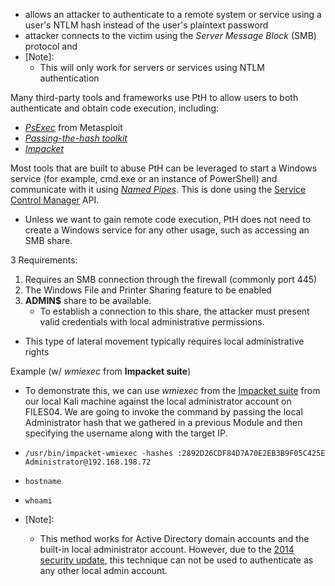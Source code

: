 
- allows an attacker to authenticate to a remote system or service using a user's NTLM hash instead of the user's plaintext password
- attacker connects to the victim using the _Server Message Block_ (SMB) protocol and
- [Note]:
    - This will only work for servers or services using NTLM authentication

Many third-party tools and frameworks use PtH to allow users to both authenticate and obtain code execution, including:

- [_PsExec_](https://www.offensive-security.com/metasploit-unleashed/psexec-pass-hash/) from Metasploit
- [_Passing-the-hash toolkit_](https://github.com/byt3bl33d3r/pth-toolkit)
- [_Impacket_](https://github.com/CoreSecurity/impacket/blob/master/examples/smbclient.py)

Most tools that are built to abuse PtH can be leveraged to start a Windows service (for example, cmd.exe or an instance of PowerShell) and communicate with it using [_Named Pipes_](https://msdn.microsoft.com/en-us/library/windows/desktop/aa365590(v=vs.85).aspx). This is done using the [Service Control Manager](https://msdn.microsoft.com/en-us/library/windows/desktop/ms685150(v=vs.85).aspx) API.  
- Unless we want to gain remote code execution, PtH does not need to create a Windows service for any other usage, such as accessing an SMB share.

3 Requirements:

1. Requires an SMB connection through the firewall (commonly port 445)
2. The Windows File and Printer Sharing feature to be enabled
3. **ADMIN$** share to be available.
    - To establish a connection to this share, the attacker must present valid credentials with local administrative permissions.

- This type of lateral movement typically requires local administrative rights

Example (w/ _wmiexec_ from **Impacket suite**)  
- To demonstrate this, we can use _wmiexec_ from the [Impacket suite](https://github.com/fortra/impacket/tree/master) from our local Kali machine against the local administrator account on FILES04. We are going to invoke the command by passing the local Administrator hash that we gathered in a previous Module and then specifying the username along with the target IP.

- `/usr/bin/impacket-wmiexec -hashes :2892D26CDF84D7A70E2EB3B9F05C425E Administrator@192.168.198.72`
    
- `hostname`
    
- `whoami`
    
- [Note]:
    
    - This method works for Active Directory domain accounts and the built-in local administrator account. However, due to the [2014 security update](https://support.microsoft.com/en-us/help/2871997/microsoft-security-advisory-update-to-improve-credentials-protection-a), this technique can not be used to authenticate as any other local admin account.